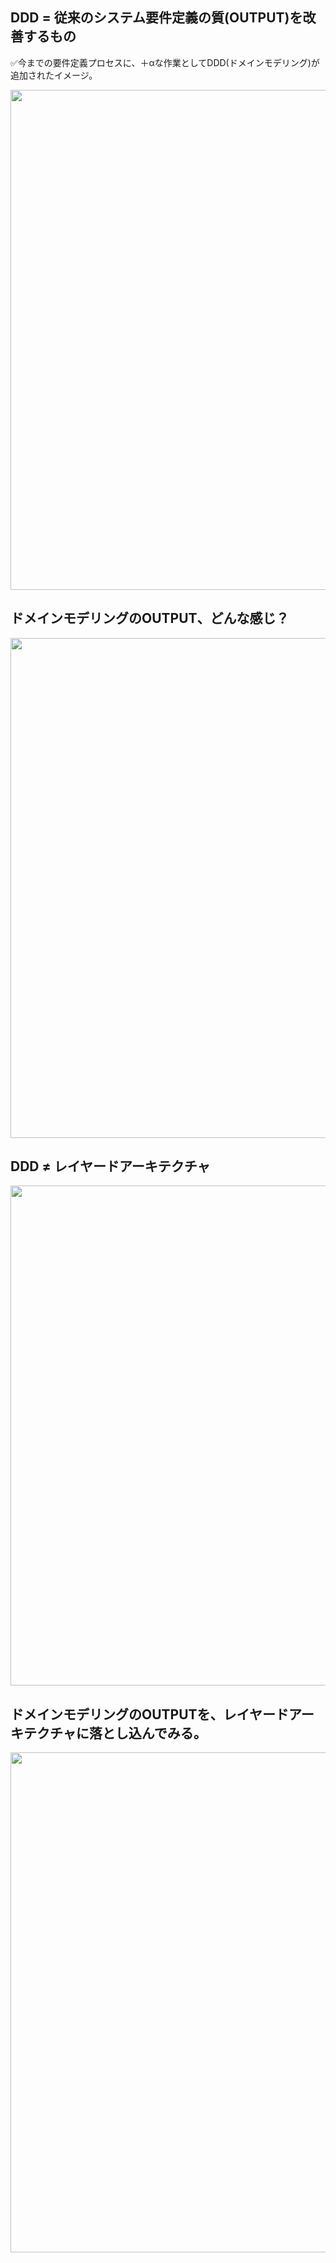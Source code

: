 ## DDD = 従来のシステム要件定義の質(OUTPUT)を改善するもの
✅今までの要件定義プロセスに、＋αな作業としてDDD(ドメインモデリング)が追加されたイメージ。

<img width="800px" src="https://github.com/user-attachments/assets/525de9e8-15f9-4769-8e3b-aea4ef068541" />

## ドメインモデリングのOUTPUT、どんな感じ？

<img width="800px" src="https://github.com/user-attachments/assets/d9b390a9-992d-4941-baa5-7e3d8ff15685" />


## DDD ≠ レイヤードアーキテクチャ

<img width="800px" src="https://github.com/user-attachments/assets/370e76d1-2b3f-45cc-8cdd-d5afca041018" />


## ドメインモデリングのOUTPUTを、レイヤードアーキテクチャに落とし込んでみる。

<img width="800px" src="https://github.com/user-attachments/assets/01300cfc-091e-40fd-bee5-368471379c37" />
